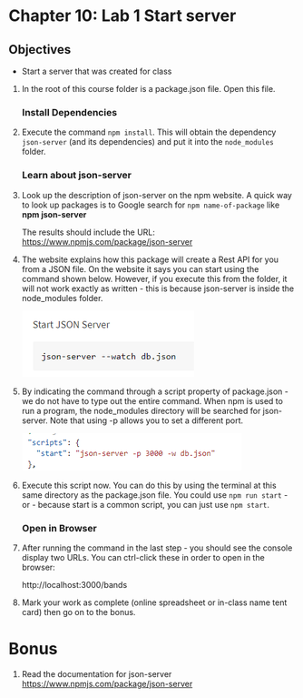 # Chapter 10: Lab 1 Start server

## Objectives

* Start a server that was created for class


1. In the root of this course folder is a package.json file. Open this file.


    ### Install Dependencies

1. Execute the command `npm install`. This will obtain the dependency `json-server` (and its dependencies) and put it into the `node_modules` folder.

    ### Learn about json-server 

1. Look up the description of json-server on the npm website. A quick way to look up packages is to Google search for `npm name-of-package` like **npm json-server**
   
    The results should include the URL: https://www.npmjs.com/package/json-server

2. The website explains how this package will create a Rest API for you from a JSON file. On the website it says you can start using the command shown below. However, if you execute this from the folder, it will not work exactly as written - this is because json-server is inside the node_modules folder.
   
    ![Open in Preview mode to see images](../screenshots/json-server-website-start.png)


3.  By indicating the command through a script property of package.json - we do not have to type out the entire command. When npm is used to run a program, the node_modules directory will be searched for json-server. Note that using -p allows you to set a different port.
   
    ![Open in Preview mode to see images](../screenshots/npm-start-script.png)

   
    
4.  Execute this script now. You can do this by using the terminal at this same directory as the package.json file.  You could use `npm run start` - or - because start is a common script, you can just use `npm start`.

    ### **Open in Browser**

5. After running the command in the last step - you should see the console display two URLs.
You can ctrl-click these in order to open in the browser:

    http://localhost:3000/bands

1. Mark your work as complete (online spreadsheet or in-class name tent card) then go on to the bonus.

# Bonus

1. Read the documentation for json-server https://www.npmjs.com/package/json-server